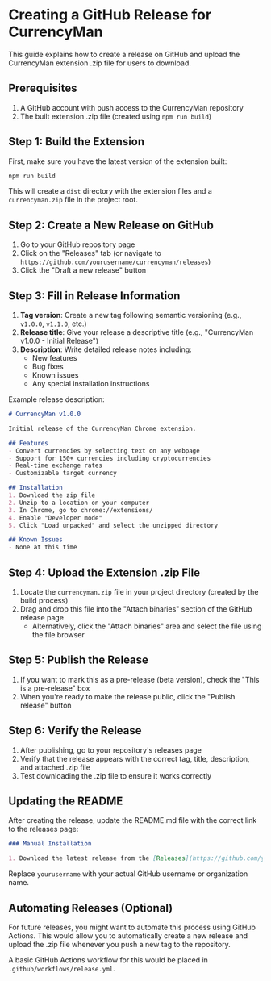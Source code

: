 # Creating a GitHub Release for CurrencyMan

This guide explains how to create a release on GitHub and upload the CurrencyMan extension .zip file for users to download.

## Prerequisites

1. A GitHub account with push access to the CurrencyMan repository
2. The built extension .zip file (created using `npm run build`)

## Step 1: Build the Extension

First, make sure you have the latest version of the extension built:

```bash
npm run build
```

This will create a `dist` directory with the extension files and a `currencyman.zip` file in the project root.

## Step 2: Create a New Release on GitHub

1. Go to your GitHub repository page
2. Click on the "Releases" tab (or navigate to `https://github.com/yourusername/currencyman/releases`)
3. Click the "Draft a new release" button

## Step 3: Fill in Release Information

1. **Tag version**: Create a new tag following semantic versioning (e.g., `v1.0.0`, `v1.1.0`, etc.)
2. **Release title**: Give your release a descriptive title (e.g., "CurrencyMan v1.0.0 - Initial Release")
3. **Description**: Write detailed release notes including:
   - New features
   - Bug fixes
   - Known issues
   - Any special installation instructions

Example release description:

```markdown
# CurrencyMan v1.0.0

Initial release of the CurrencyMan Chrome extension.

## Features
- Convert currencies by selecting text on any webpage
- Support for 150+ currencies including cryptocurrencies
- Real-time exchange rates
- Customizable target currency

## Installation
1. Download the zip file
2. Unzip to a location on your computer
3. In Chrome, go to chrome://extensions/
4. Enable "Developer mode"
5. Click "Load unpacked" and select the unzipped directory

## Known Issues
- None at this time
```

## Step 4: Upload the Extension .zip File

1. Locate the `currencyman.zip` file in your project directory (created by the build process)
2. Drag and drop this file into the "Attach binaries" section of the GitHub release page
   - Alternatively, click the "Attach binaries" area and select the file using the file browser

## Step 5: Publish the Release

1. If you want to mark this as a pre-release (beta version), check the "This is a pre-release" box
2. When you're ready to make the release public, click the "Publish release" button

## Step 6: Verify the Release

1. After publishing, go to your repository's releases page
2. Verify that the release appears with the correct tag, title, description, and attached .zip file
3. Test downloading the .zip file to ensure it works correctly

## Updating the README

After creating the release, update the README.md file with the correct link to the releases page:

```markdown
### Manual Installation

1. Download the latest release from the [Releases](https://github.com/yourusername/currencyman/releases) page
```

Replace `yourusername` with your actual GitHub username or organization name.

## Automating Releases (Optional)

For future releases, you might want to automate this process using GitHub Actions. This would allow you to automatically create a new release and upload the .zip file whenever you push a new tag to the repository.

A basic GitHub Actions workflow for this would be placed in `.github/workflows/release.yml`.
